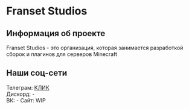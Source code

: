 # Franset Studios

## Информация об проекте
Franset Studios - это организация, которая занимается разработкой сборок и плагинов для серверов Minecraft

## Наши соц-сети
Телеграм: [КЛИК](https://t.me/franset_studios)   
Дискорд: -  
ВК: -
Сайт: WIP
